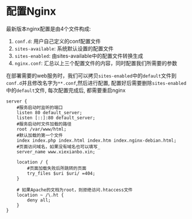 # 配置Nginx

最新版本nginx配置是由4个文件构成: 
1. `conf.d`: 用户自己定义的conf配置文件
2. `sites-available`: 系统默认设置的配置文件
3. `sites-enabled`: 由sites-available中的配置文件转换生成
4. `nginx.conf`: 汇总以上三个配置文件的内容，同时配置我们所需要的参数

在部署需要的web服务时，我们可以拷贝`sites-enabled`中的`default`文件到`conf.d`并且修改名字为`**.conf`,然后进行配置, 配置好后需要删除`sites-enabled`中的`default`文件, 每次配置完成后, 都需要重启nginx

```
server {
    #服务启动时监听的端口
    listen 80 default_server;
    listen [::]:80 default_server;
    #服务启动时文件加载的路径
    root /var/www/html;
    #默认加载的第一个文件
    index index.php index.html index.htm index.nginx-debian.html;
    #页面访问域名，如果没有域名也可以填写_
    server_name www.xiexianbo.xin;

    location / {
        #页面加载失败后所跳转的页面
        try_files $uri $uri/ =404;
    }
    
    # 如果Apache的文档为root，则拒绝访问.htaccess文件
    location ~ /\.ht {
        deny all;
    }
}
```
